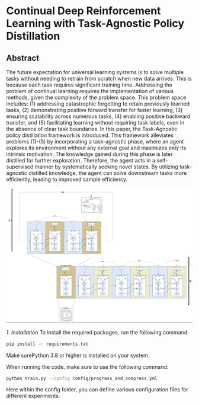 # Continual Deep Reinforcement Learning with Task-Agnostic Policy Distillation

## Abstract
The future expectation for universal learning systems is to solve multiple tasks without needing to retrain from scratch when new data arrives. This is because each task requires significant training time. Addressing the problem of continual learning requires the implementation of various methods, given the complexity of the problem space. This problem space includes: (1) addressing catastrophic forgetting to retain previously learned tasks, (2) demonstrating positive forward transfer for faster learning, (3) ensuring scalability across numerous tasks, (4) enabling positive backward transfer, and (5) facilitating learning without requiring task labels, even in the absence of clear task boundaries. In this paper, the Task-Agnostic policy distillation framework is introduced. This framework alleviates problems (1)-(5) by incorporating a task-agnostic phase, where an agent explores its environment without any external goal and maximizes only its intrinsic motivation. The knowledge gained during this phase is later distilled for further exploration. Therefore, the agent acts in a self-supervised manner by systematically seeking novel states. By utilizing task-agnostic distilled knowledge, the agent can solve downstream tasks more efficiently, leading to improved sample efficiency.

![Overview of Variant 1](image.png)

*1. Installation*
To install the required packages, run the following command:
```bash
pip install -r requirements.txt
```
Make surePython 3.8 or higher is installed on your system.

When running the code, make sure to use the following command:
```bash
python train.py --config config/progress_and_compress.yml
```
Here within the config folder, you can define various configuration files for different experiments.
